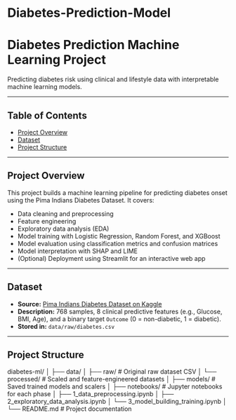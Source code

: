 # Diabetes-Prediction-Model
# Diabetes Prediction Machine Learning Project

Predicting diabetes risk using clinical and lifestyle data with interpretable machine learning models.

---

## Table of Contents

- [Project Overview](#project-overview)  
- [Dataset](#dataset)  
- [Project Structure](#project-structure)  


---

## Project Overview

This project builds a machine learning pipeline for predicting diabetes onset using the Pima Indians Diabetes Dataset. It covers:

- Data cleaning and preprocessing  
- Feature engineering  
- Exploratory data analysis (EDA)  
- Model training with Logistic Regression, Random Forest, and XGBoost  
- Model evaluation using classification metrics and confusion matrices  
- Model interpretation with SHAP and LIME  
- (Optional) Deployment using Streamlit for an interactive web app  

---

## Dataset

- **Source:** [Pima Indians Diabetes Dataset on Kaggle](https://www.kaggle.com/datasets/uciml/pima-indians-diabetes-database)  
- **Description:** 768 samples, 8 clinical predictive features (e.g., Glucose, BMI, Age), and a binary target `Outcome` (0 = non-diabetic, 1 = diabetic).  
- **Stored in:** `data/raw/diabetes.csv`

---

## Project Structure

diabetes-ml/
│
├── data/
│   ├── raw/             # Original raw dataset CSV
│   └── processed/       # Scaled and feature-engineered datasets
│
├── models/              # Saved trained models and scalers
│
├── notebooks/           # Jupyter notebooks for each phase
│   ├── 1_data_preprocessing.ipynb
│   ├── 2_exploratory_data_analysis.ipynb
│   └── 3_model_building_training.ipynb
│
└── README.md            # Project documentation



